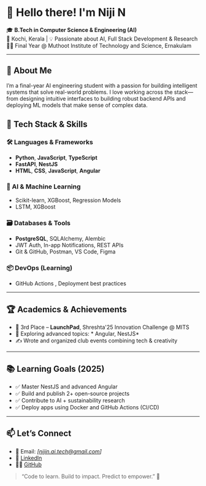 # 👋 Hello there! I'm Niji N

🎓 **B.Tech in Computer Science & Engineering (AI)**  
📍 Kochi, Kerala | 💡 Passionate about AI, Full Stack Development & Research  
🧑‍🎓 Final Year @ Muthoot Institute of Technology and Science, Ernakulam

---

## 🧠 About Me

I’m a final-year AI engineering student with a passion for building intelligent systems that solve real-world problems. I love working across the stack—from designing intuitive interfaces to building robust backend APIs and deploying ML models that make sense of complex data.

## 🚀 Tech Stack & Skills

### 🛠 Languages & Frameworks
- **Python**, **JavaScript**, **TypeScript**
- **FastAPI**, **NestJS** 
- **HTML**, **CSS**, **JavaScript**, **Angular** 

### 🧠 AI & Machine Learning
- Scikit-learn, XGBoost, Regression Models
- LSTM, XGBoost

### 🗃️ Databases & Tools
- **PostgreSQL**, SQLAlchemy, Alembic
- JWT Auth, In-app Notifications, REST APIs
- Git & GitHub, Postman, VS Code, Figma

### 📦 DevOps (Learning)
- GitHub Actions , Deployment best practices

---


## 🏆 Academics & Achievements

- 🥉 3rd Place – **LaunchPad**, Shreshta'25 Innovation Challenge @ MITS  
- 📖 Exploring advanced topics: * Angular, NestJS*  
- ✍️ Wrote and organized club events combining tech & creativity  

---

## 📚 Learning Goals (2025)

- ✅ Master NestJS and advanced Angular  
- ✅ Build and publish 2+ open-source projects  
- ✅ Contribute to AI + sustainability research  
- ✅ Deploy apps using Docker and GitHub Actions (CI/CD)  

---

## 📫 Let’s Connect

- 📧 Email: _[nijin.ai.tech@gmail.com]_  
- 💼 [LinkedIn](https://linkedin.com/in/niji-n)  
- 🧑‍💻 [GitHub](https://github.com/Malu2003)  



> “Code to learn. Build to impact. Predict to empower.” 🌱
